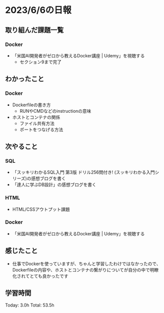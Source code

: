 # 2023/6/6の日報
## 取り組んだ課題一覧
### Docker
* 「米国AI開発者がゼロから教えるDocker講座 | Udemy」を視聴する
    * セクション9まで完了
## わかったこと
### Docker
* Dockerfileの書き方
    * RUNやCMDなどのinstructionの意味
* ホストとコンテナの関係
    * ファイル共有方法
    * ポートをつなげる方法
## 次やること
### SQL
* 「スッキリわかるSQL入門 第3版 ドリル256問付き! (スッキリわかる入門シリーズ)の感想ブログを書く
* 「達人に学ぶDB設計」の感想ブログを書く
### HTML
* HTML/CSSアウトプット課題
### Docker
* 「米国AI開発者がゼロから教えるDocker講座 | Udemy」を視聴する
## 感じたこと
* 仕事でDockerを使っていますが、ちゃんと学習したわけではなかったので、Dockerfileの内容や、ホストとコンテナの繋がりについてが自分の中で明瞭化されてとても良かったです
## 学習時間
Today: 3.0h
Total: 53.5h